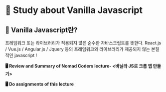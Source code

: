 <h1>🔎 Study about Vanilla Javascript</h1>

<h2>🧐 Vanilla Javascript란?  </h2>
프레임워크 또는 라이브러리가 적용되지 않은 순수한 자바스크립트를 뜻한다.  
React.js / Vue.js / Angular.js / Jquery 등의 프레임워크와 라이브러리가 제공되지 않는 본질적인 javascript !

**🖥 Review and Summary of Nomad Coders lecture- <바닐라 JS로 크롬 앱 만들기>**

**🖥 Do assignments of this lecture**